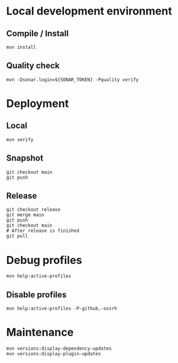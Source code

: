 # Local development environment

## Compile / Install

```
mvn install
```

## Quality check

```
mvn -Dsonar.login=${SONAR_TOKEN} -Pquality verify
```

# Deployment

## Local

```
mvn verify
```

## Snapshot

```
git checkout main
git push
```

## Release

```
git checkout release
git merge main
git push
git checkout main
# After release is finished
git pull
```

# Debug profiles

```
mvn help:active-profiles
```

## Disable profiles

```
mvn help:active-profiles -P-github,-ossrh
```

# Maintenance

```
mvn versions:display-dependency-updates
mvn versions:display-plugin-updates
```